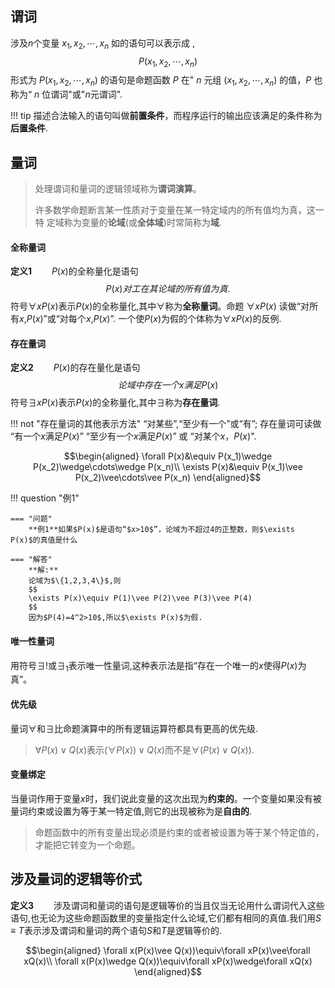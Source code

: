 ## 谓词

涉及$n$个变量 $x_1,x_2,\cdots,x_n$ 如的语句可以表示成 ,
$$
P(x_1,x_2,\cdots,x_n)
$$
形式为 $P(x_1,x_2,\cdots,x_n)$ 的语句是命题函数 $P$ 在" $n$ 元组 $(x_1,x_2,\cdots,x_n)$ 的值，$P$ 也称为“ $n$ 位谓词"或"$n$元谓词".

!!! tip
    描述合法输入的语句叫做**前置条件**，而程序运行的输出应该满足的条件称为**后置条件**.

## 量词

>处理谓词和量词的逻辑领域称为**谓词演算**。
>
>许多数学命题断言某一性质对于变量在某一特定域内的所有值均为真，这一特 定域称为变量的**论域**(或**全体域**)时常简称为**域**.

#### 全称量词
**定义1**$\qquad$$P(x)$的全称量化是语句
$$
P(x)对工在其论域的所有值为真.
$$
符号$\forall xP(x)$表示$P(x)$的全称量化,其中$\forall$称为**全称量词**。命题 $\forall xP(x)$ 读做“对所有$x$,$P(x)$”或“对每个$x$,$P(x)$”.
一个使$P(x)$为假的个体称为$\forall xP(x)$的反例.

#### 存在量词

**定义2**$\qquad$$P(x)$的存在量化是语句
$$
论域中存在一个x满足P(x)
$$
符号$\exists xP(x)$表示$P(x)$的全称量化,其中$\exists$称为**存在量词**.

!!! not "存在量词的其他表示方法"
    “对某些”,“至少有一个”或“有”;
    存在量词可读做 “有一个$x$满足$P(x)$” “至少有一个$x$满足$P(x)$” 或 “对某个$x$，$P(x)$".



$$\begin{aligned}
\forall P(x)&\equiv P(x_1)\wedge P(x_2)\wedge\cdots\wedge P(x_n)\\
\exists P(x)&\equiv P(x_1)\vee P(x_2)\vee\cdots\vee P(x_n)
\end{aligned}$$

!!! question "例1"

    === "问题"
        **例1**如果$P(x)$是语句“$x>10$”，论域为不超过4的正整数，则$\exists P(x)$的真值是什么
    
    === "解答"
        **解:**
        论域为$\{1,2,3,4\}$,则
        $$
        \exists P(x)\equiv P(1)\vee P(2)\vee P(3)\vee P(4)
        $$
        因为$P(4)=4^2>10$,所以$\exists P(x)$为假.

#### 唯一性量词

用符号$\exists!$或$\exists_1$表示唯一性量词,这种表示法是指“存在一个唯一的$x$使得$P(x)$为真”。

#### 优先级

量词$\forall$和$\exists$比命题演算中的所有逻辑运算符都具有更高的优先级.

>$\forall P(x)\vee Q(x)$表示$(\forall P(x))\vee Q(x)$而不是$\forall (P(x)\vee Q(x))$.

#### 变量绑定
当量词作用于变量$x$时，我们说此变量的这次出现为**约束的**。一个变量如果没有被量词约束或设置为等于某一特定值,则它的出现被称为是**自由的**.

>命题函数中的所有变量出现必须是约束的或者被设置为等于某个特定值的，才能把它转变为一个命题。

## 涉及量词的逻辑等价式
**定义3**$\qquad$涉及谓词和量词的语句是逻辑等价的当且仅当无论用什么谓词代入这些语句,也无论为这些命题函数里的变量指定什么论域,它们都有相同的真值.我们用$S\equiv T$表示涉及谓词和量词的两个语句$S$和$T$是逻辑等价的.

$$\begin{aligned}
\forall x(P(x)\vee Q(x))\equiv\forall xP(x)\vee\forall xQ(x)\\
\forall x(P(x)\wedge Q(x))\equiv\forall xP(x)\wedge\forall xQ(x)
\end{aligned}$$


